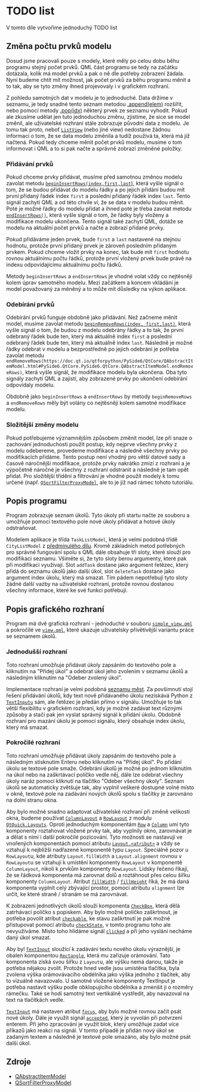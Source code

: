 # TODO list

V tomto díle vytvoříme jednoduchý TODO list

## Změna počtu prvků modelu
Dosud jsme pracovali pouze s modely, které měly po celou dobu běhu programu
stejný počet prvků. QML část programu se tedy na začátku dotázala, kolik má
model prvků a pak o ně dle potřeby zobrazení žádala. Nyní budeme chtít mít
možnost, jak počet prvků za běhu programu měnit a to tak, aby se tyto změny
ihned projevovaly i v grafickém rozhraní. 

Z pohledu samotných dat v modelu je to jednoduché. Data držíme v seznamu, je
tedy snadné tento seznam metodou [.append(elem)](https://docs.python.org/3/library/stdtypes.html#mutable-sequence-types) rozšířit, nebo pomocí
metody [.pop(idx)](https://docs.python.org/3/library/stdtypes.html#mutable-sequence-types) některý prvek ze seznamu vyhodit. Pokud ale zkusíme udělat
jen tuto jednoduchou změnu, zjistíme, že sice se model změnil, ale uživatelské
rozhraní stále zobrazuje původní data z modelu. Je tomu tak proto, neboť
[`ListView`](https://docs.python.org/3/library/stdtypes.html#mutable-sequence-types) (nebo jiné view) nedostane žádnou informaci o tom, že se data
modelu změnila a tudíž používá ta, která má již načtená. Pokud tedy chceme měnit
počet prvků modelu, musíme o tom informovat i QML a to si pak načte a správně
zobrazí změněné položky.

### Přidávání prvků
Pokud chceme prvky přidávat, musíme před samotnou změnou modelu zavolat metodu
[`beginInsertRows(index,first,last`)](https://doc.qt.io/qtforpython/PySide6/QtCore/QAbstractItemModel.html#PySide6.QtCore.PySide6.QtCore.QAbstractItemModel.beginInsertRows), která vyšle signál o tom, že se budou
přidávat do modelu řádky a po jejich přidání budou mít první přidaný řádek index
`first` a poslední přidaný řádek index `last`. Tento signál zachytí QML a od
této chvíle ví, že se data v modelu budou měnit. Poté je možné řádky do modelu
přidat a ihned poté je třeba zavolat metodu [`endInsertRows()`](https://doc.qt.io/qtforpython/PySide6/QtCore/QAbstractItemModel.html#PySide6.QtCore.PySide6.QtCore.QAbstractItemModel.endInsertRows), která vyšle
signál o tom, že řádky byly vloženy a modifikace modelu ukončena. Tento signál
také zachytí QML, dotáže se modelu na aktuální počet prvků a načte a zobrazí
přidané prvky. 

Pokud přidáváme jeden prvek, bude `first` a `last` nastavené na stejnou hodnotu,
protože první přidaný prvek je zároveň posledním přidaným prvkem. Pokud chceme
vložit prvky na konec, tak bude mít `first` hodnotu rovnou aktuálnímu počtu
řádků, protože první vložený prvek bude právě na indexu odpovídajícímu
aktuálnímu počtu řádků.

Metody `beginInsertRows` a `endInsertRows` je vhodné volat vždy co nejtěsněji
kolem úprav samotného modelu. Mezi začátkem a koncem vkládání je model
považovaný za měněný a to může mít důsledky na výkon aplikace.

### Odebírání prvků
Odebírání prvků funguje obdobně jako přidávání. Než začneme měnit model, musíme
zavolat metodu [`beginRemoveRows(index, first,last)`](https://doc.qt.io/qtforpython/PySide6/QtCore/QAbstractItemModel.html#PySide6.QtCore.PySide6.QtCore.QAbstractItemModel.beginRemoveRows), která vyšle signál o
tom, že budou z modelu odebrány řádky a to tak, že první odebraný řádek bude
ten, který má aktuálně index `first` a poslední odebraný řádek bude ten, který
má aktuálně index `last`. Následně je možné řádky odebrat v modelu a
bezprostředně po jejich odebrání je potřeba zavolat metodu `endRemoveRows(https://doc.qt.io/qtforpython/PySide6/QtCore/QAbstractItemModel.html#PySide6.QtCore.PySide6.QtCore.QAbstractItemModel.endRemoveRows)`,
která vyšle signál, že modifikace modelu byla ukončena. Oba tyto signály zachytí
QML a zajistí, aby zobrazené prvky po ukončení odebírání odpovídaly modelu. 

Obdobně jako `beginInsertRows` a `endInsertRows` by metody `beginRemoveRows` a
`endRemoveRows` měly být volány co nejtěsněji kolem samotné modifikace modelu.

### Složitější změny modelu
Pokud potřebujeme významnějším způsobem změnit model, lze při snaze o zachování
jednoduchosti použít postup, kdy nejprve všechny prvky z modelu odebereme,
provedeme modifikace a následně všechny prvky po modifikacích přidáme. Tento
postup není vhodný pro větší datové sady a časově náročnější modifikace, protože
prvky nakrátko zmizí z rozhraní a je výpočetně náročné je všechny z rozhraní
odstranit a následně je tam opět přidat. Pro složitější třídění a filtrování je
vhodné použít modely k tomu určené (např.
[`QSortFilterProxyModel`](https://doc.qt.io/qt-6/qsortfilterproxymodel.html),
ale to je již nad rámec tohoto tutoriálu.

## Popis programu
Program zobrazuje seznam úkolů. Tyto úkoly při startu načte ze souboru a
umožňuje pomocí textového pole nové úkoly přidávat a hotové úkoly odstraňovat. 

Modelem aplikace je třída `TaskListModel`, která je velmi podobná třídě
`CityListModel` z [předminulého dílu](04_city_list). Kromě základních metod potřebných pro
správné fungování spolu s QML dále obsahuje tři sloty, které slouží pro
modifikaci seznamu. Všiměte si, že tyto sloty berou argumenty, které pak při
modifikaci využívají. Slot `addTask` dostane jako argument řetězec, který přidá
do seznamu úkolů jako další úkol, slot `deleteTask` dostane jako argument index
úkolu, který má smazat. Tím pádem nepotřebují tyto sloty žádné další vazby na
uživatelské rozhraní, protože rovnou dostanou všechny informace, které ke své
funkci potřebují.

## Popis grafického rozhraní
Program má dvě grafická rozhraní - jednoduché v souboru
[`simple_view.qml`](todo_list/simple_view.qml) a pokročilé ve
[`view.qml`](todo_list/view.qml), které ukazuje uživatelsky přívětivější
variantu práce se seznamem úkolů. 

### Jednodušší rozhraní
Toto rozhraní umožňuje přidávat úkoly zapsáním do textového pole a kliknutím na
"Přidej úkol" a odebrat úkol jeho zvolením v seznamu úkolů a následným kliknutím
na "Odeber zvolený úkol".

Implementace rozhraní je velmi podobná [seznamu měst](/04_city_list). Za
povšimnutí stojí řešení přidávání úkolů, kdy text nově přidávaného úkolu
nezískává Python z [`TextInputu`]() sám, ale řetězec je předán přímo v signálu.
Umožňuje to tak větší flexibilitu v grafickém rozhraní, kdy je možné zadávat
text různými způsoby a stačí pak jen vyslat správný signál k přidání úkolu.
Obdobně rozhraní pro mazání úkolu je pomocí signálu, který obsahuje index úkolu,
který má smazat.

### Pokročilé rozhraní
Toto rozhraní umožňuje přidávat úkoly zapsáním do textového pole a následným
stisknutím Enteru nebo kliknutím na "Přidej úkol". Po přidání úkolu se textové
pole smaže. Odebrání úkolů je možné po jednom kliknutím na úkol nebo na zaškrtávací
políčko vedle něj, dále lze odebrat všechny úkoly naráz pomocí kliknutí na
tlačítko "Odeber všechny úkoly". Seznam úkolů se automaticky zvětšuje tak, aby
vyplnil veškeré dostupné volné místo v okně, textové pole na zadávání nových
úkolů spolu s tlačítky je zarovnáno na dolní stranu okna.

Aby bylo možné snadno adaptovat uživatelské rozhraní při změně velikosti okna,
budeme používat [`ColumnLayout`]() a [`RowLayout`]() z modulu
[`QtQuick.Layouts`](https://doc.qt.io/qt-5/qtquicklayouts-index.html). Oproti
jednoduchým komponentám [`Row`]() a [`Column`]() umí tyto komponenty roztahovat
vložené prvky tak, aby vyplnily okno, zarovnávat je a dělat s nimi i další
pokročilé pozicování. Tyto možnosti se nastavují ve vnořených komponentách
pomocí atributu [`Layout.<atribut>`]() a vždy se vztahují k nejbližší nadřazené
komponentě typu `Layout`. Speciálně pozor u `RowLayout`u, kde atributy
`Layout.fillWidth` a `Layout.alignment` rovnou v `RowLayout`u se vztahují k
umístění komponenty `RowLayout` v komponentě `ColumnLayout`, nikoli k prvkům
komponenty `RowLayout`. Lidsky řečeno říkají, že se řádková komponenta má
zarovnat dolů a roztáhnout přes celou šířku komponenty `ColumnLayout`. Atribut
[`fillWidth`]() / [`fillHeight`]() říká, že má daná komponenta vyplnit celý
zbývající prostor, pomocí atributu `alignment` lze určit, ke které straně /
stranám se má zarovnávat. 

K zobrazení jednotlivých úkolů slouží komponenta [`CheckBox`](), která dělá
zatrhávací políčko s popiskem. Aby bylo možné políčko zaškrtnout, je potřeba
povolit atribut [`checkable`](), ke stavu zaškrtnutí je pak možné přistupovat
pomocí atributu [`checkState`](), v tomto programu toho ale nevyužíváme. Místo toho
hlídáme signál [`clicked`]() a při jeho vyslání necháme daný úkol smazat.

Aby byl [`TextInput`]() sloužící k zadávání textu nového úkolu výraznější, je
obalen komponentou [`Rectangle`](), která mu zařizuje orámování. Tato komponenta
získá svou šířku z `Layout`u, ale výšku nemá danou, takže je potřeba nějakou
zvolit. Protože hned vedle jsou umístěna tlačítka, byla zvolena výška
orámovávacího obdélníka jako výška jednoho z tlačítek, aby to vizuálně
navazovalo. U samotné vložené komponenty TextInput je potřeba nastavit výšku
podle obklopujícího obdélníka a zmenšit ji o rozměry rámečku. Také se hodí
samotný text vertikálně vystředit, aby navazoval na text na tlačítkách vedle.

[`TextInput`]() má nastaven atribut [`focus`](), aby bylo možné rovnou začít
psát nové úkoly. Dále je využit signál [`accepted`](), který je vyvolán při
potvrzení enterem. Při jeho zpracování je využit blok, který umožňuje zadat více
příkazů jako reakci na signál. V tomto případě je přidán nový úkol se zadaným
textem a následně je textové pole smazáno, aby bylo možné psát další úkol.

## Zdroje
  - [QAbstractItemModel](https://doc.qt.io/qtforpython/PySide6/QtCore/QAbstractItemModel.html)
  - [QSortFilterProxyModel](https://doc.qt.io/qt-6/qsortfilterproxymodel.html)
